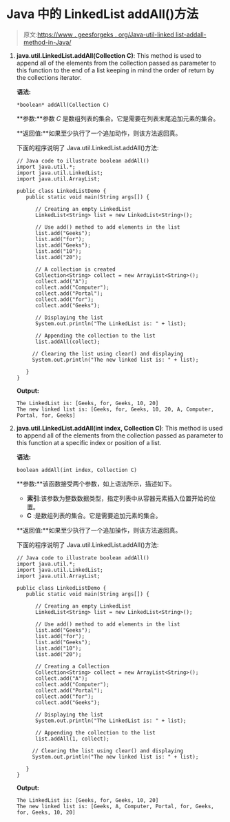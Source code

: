 # Java 中的 LinkedList addAll()方法

> 原文:[https://www . geesforgeks . org/Java-util-linked list-addall-method-in-Java/](https://www.geeksforgeeks.org/java-util-linkedlist-addall-method-in-java/)

1.  **java.util.LinkedList.addAll(Collection C)**: This method is used to append all of the elements from the collection passed as parameter to this function to the end of a list keeping in mind the order of return by the collections iterator.

    **语法:**

    ```
    *boolean* addAll(Collection C)
    ```

    **参数:**参数 *C* 是数组列表的集合。它是需要在列表末尾追加元素的集合。

    **返回值:**如果至少执行了一个追加动作，则该方法返回真。

    下面的程序说明了 Java.util.LinkedList.addAll()方法:

    ```
    // Java code to illustrate boolean addAll()
    import java.util.*;
    import java.util.LinkedList;
    import java.util.ArrayList;

    public class LinkedListDemo {
       public static void main(String args[]) {

          // Creating an empty LinkedList
          LinkedList<String> list = new LinkedList<String>();

          // Use add() method to add elements in the list
          list.add("Geeks");
          list.add("for");
          list.add("Geeks");
          list.add("10");
          list.add("20");

          // A collection is created
          Collection<String> collect = new ArrayList<String>();
          collect.add("A");
          collect.add("Computer");
          collect.add("Portal");
          collect.add("for");
          collect.add("Geeks");

          // Displaying the list
          System.out.println("The LinkedList is: " + list);

          // Appending the collection to the list
          list.addAll(collect);

         // Clearing the list using clear() and displaying
         System.out.println("The new linked list is: " + list);

       }
    }
    ```

    **Output:**

    ```
    The LinkedList is: [Geeks, for, Geeks, 10, 20]
    The new linked list is: [Geeks, for, Geeks, 10, 20, A, Computer, Portal, for, Geeks]

    ```

2.  **java.util.LinkedList.addAll(int index, Collection C)**: This method is used to append all of the elements from the collection passed as parameter to this function at a specific index or position of a list.

    **语法:**

    ```
    boolean addAll(int index, Collection C)
    ```

    **参数:**该函数接受两个参数，如上语法所示，描述如下。

    *   **索引**:该参数为整数数据类型，指定列表中从容器元素插入位置开始的位置。
    *   **C** :是数组列表的集合。它是需要追加元素的集合。

    **返回值:**如果至少执行了一个追加操作，则该方法返回真。

    下面的程序说明了 Java.util.LinkedList.addAll()方法:

    ```
    // Java code to illustrate boolean addAll()
    import java.util.*;
    import java.util.LinkedList;
    import java.util.ArrayList;

    public class LinkedListDemo {
       public static void main(String args[]) {

          // Creating an empty LinkedList
          LinkedList<String> list = new LinkedList<String>();

          // Use add() method to add elements in the list
          list.add("Geeks");
          list.add("for");
          list.add("Geeks");
          list.add("10");
          list.add("20");

          // Creating a Collection
          Collection<String> collect = new ArrayList<String>();
          collect.add("A");
          collect.add("Computer");
          collect.add("Portal");
          collect.add("for");
          collect.add("Geeks");

          // Displaying the list
          System.out.println("The LinkedList is: " + list);

          // Appending the collection to the list
          list.addAll(1, collect);

         // Clearing the list using clear() and displaying
         System.out.println("The new linked list is: " + list);

       }
    }
    ```

    **Output:**

    ```
    The LinkedList is: [Geeks, for, Geeks, 10, 20]
    The new linked list is: [Geeks, A, Computer, Portal, for, Geeks, for, Geeks, 10, 20]

    ```